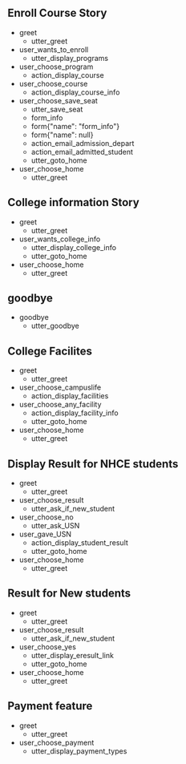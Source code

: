 ## Enroll Course Story
* greet
  - utter_greet
* user_wants_to_enroll
  - utter_display_programs
* user_choose_program
  - action_display_course
* user_choose_course
  - action_display_course_info
* user_choose_save_seat
  - utter_save_seat
  - form_info
  - form{"name": "form_info"}
  - form{"name": null}
  - action_email_admission_depart
  - action_email_admitted_student
  - utter_goto_home
* user_choose_home
  - utter_greet


## College information Story
* greet
  - utter_greet
* user_wants_college_info
  - utter_display_college_info
  - utter_goto_home
* user_choose_home
  - utter_greet

## goodbye
* goodbye
  - utter_goodbye

<!-- ## form Testing path
* network_issue
  - form_info
  - form{"name": "form_info"}
  - form{"name": null} -->


## College Facilites
* greet
  - utter_greet
* user_choose_campuslife
  - action_display_facilities
* user_choose_any_facility
  - action_display_facility_info
  - utter_goto_home
* user_choose_home
  - utter_greet


## Display Result for NHCE students
* greet
  - utter_greet
* user_choose_result
  - utter_ask_if_new_student
* user_choose_no
  - utter_ask_USN
* user_gave_USN
  - action_display_student_result
  - utter_goto_home
* user_choose_home
  - utter_greet

## Result for New students
* greet
  - utter_greet
* user_choose_result
  - utter_ask_if_new_student
* user_choose_yes
  - utter_display_eresult_link
  - utter_goto_home
* user_choose_home
  - utter_greet


## Payment feature

* greet
  - utter_greet
* user_choose_payment
  - utter_display_payment_types
